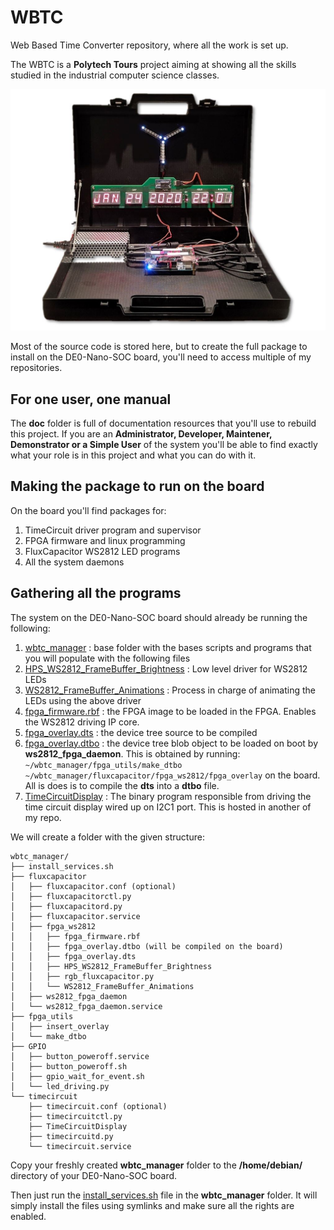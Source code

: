 # WBTC
Web Based Time Converter repository, where all the work is set up.

The WBTC is a **Polytech Tours** project aiming at showing all the skills studied in the industrial computer science classes.

![WBTC packaged project](doc/Specs_and_Design/images/packaged_project.jpg)


Most of the source code is stored here, but to create the full package to install on the DE0-Nano-SOC board, you'll need to access multiple of my repositories.

## For one user, one manual

The **doc** folder is full of documentation resources that you'll use to rebuild this project. If you are an **Administrator, Developer, Maintener, Demonstrator or a Simple User** of the system you'll be able to find exactly what your role is in this project and what you can do with it.

## Making the package to run on the board

On the board you'll find packages for:
1. TimeCircuit driver program and supervisor
2. FPGA firmware and linux programming
3. FluxCapacitor WS2812 LED programs
4. All the system daemons

## Gathering all the programs

The system on the DE0-Nano-SOC board should already be running the following:




1. [wbtc_manager](/src/wbtc_manager) : base folder with the bases scripts and programs that you will populate with the following files
2. [HPS_WS2812_FrameBuffer_Brightness](/src/HPS_WS2812/sw/HPS_WS2812_FrameBuffer_Brightness/Debug/HPS_WS2812_FrameBuffer_Brightness) : Low level driver for WS2812 LEDs
3. [WS2812_FrameBuffer_Animations](/src/HPS_WS2812/sw/WS2812_FrameBuffer_Animations/Debug/WS2812_FrameBuffer_Animations) : Process in charge of animating the LEDs using the above driver
4. [fpga_firmware.rbf](/src/HPS_WS2812/fpga_firmware.rbf) : the FPGA image to be loaded in the FPGA. Enables the WS2812 driving IP core.
5. [fpga_overlay.dts](/src/HPS_WS2812/sw/dts/fpga_overlay.dts) : the device tree source to be compiled
6. [fpga_overlay.dtbo]() : the device tree blob object to be loaded on boot by **ws2812_fpga_daemon**. This is obtained by running:
``` ~/wbtc_manager/fpga_utils/make_dtbo ~/wbtc_manager/fluxcapacitor/fpga_ws2812/fpga_overlay``` on the board. All is does is to compile the **dts** into a **dtbo** file.
7. [TimeCircuitDisplay](https://github.com/lochej/TimeCircuitDisplay/blob/master/sw/TimeCircuitDisplay/Debug/TimeCircuitDisplay) : The binary program responsible from driving the time circuit display wired up on I2C1 port. This is hosted in another of my repo.



We will create a folder with the given structure:
```
wbtc_manager/
├── install_services.sh
├── fluxcapacitor
│   ├── fluxcapacitor.conf (optional)
│   ├── fluxcapacitorctl.py
│   ├── fluxcapacitord.py
│   ├── fluxcapacitor.service
│   ├── fpga_ws2812
│   │   ├── fpga_firmware.rbf
│   │   ├── fpga_overlay.dtbo (will be compiled on the board)
│   │   ├── fpga_overlay.dts
│   │   ├── HPS_WS2812_FrameBuffer_Brightness
│   │   ├── rgb_fluxcapacitor.py
│   │   └── WS2812_FrameBuffer_Animations
│   ├── ws2812_fpga_daemon
│   └── ws2812_fpga_daemon.service
├── fpga_utils
│   ├── insert_overlay
│   └── make_dtbo
├── GPIO
│   ├── button_poweroff.service
│   ├── button_poweroff.sh
│   ├── gpio_wait_for_event.sh
│   └── led_driving.py
└── timecircuit
    ├── timecircuit.conf (optional)
    ├── timecircuitctl.py
    ├── TimeCircuitDisplay
    ├── timecircuitd.py
    └── timecircuit.service
```

Copy your freshly created **wbtc_manager** folder to the **/home/debian/** directory of your DE0-Nano-SOC board.


Then just run the [install_services.sh](src/wbtc_manager/install_services.sh) file in the **wbtc_manager** folder. It will simply install the files using symlinks and make sure all the rights are enabled.
